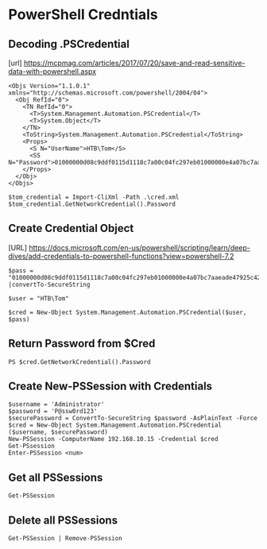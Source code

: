 # PowerShell Credntials

## Decoding .PSCredential

[url] https://mcpmag.com/articles/2017/07/20/save-and-read-sensitive-data-with-powershell.aspx

```
<Objs Version="1.1.0.1" xmlns="http://schemas.microsoft.com/powershell/2004/04">
  <Obj RefId="0">
    <TN RefId="0">
      <T>System.Management.Automation.PSCredential</T>
      <T>System.Object</T>
    </TN>
    <ToString>System.Management.Automation.PSCredential</ToString>
    <Props>
      <S N="UserName">HTB\Tom</S>
      <SS N="Password">01000000d08c9ddf0115d1118c7a00c04fc297eb01000000e4a07bc7aaeade47925c42c8be5870730000000002000000000003660000c000000010000000d792a6f34a55235c22da98b0c041ce7b0000000004800000a00000001000000065d20f0b4ba5367e53498f0209a3319420000000d4769a161c2794e19fcefff3e9c763bb3a8790deebf51fc51062843b5d52e40214000000ac62dab09371dc4dbfd763fea92b9d5444748692</SS>
    </Props>
  </Obj>
</Objs>

$tom_credential = Import-CliXml -Path .\cred.xml
$tom_credential.GetNetworkCredential().Password
```

## Create Credential Object
[URL] https://docs.microsoft.com/en-us/powershell/scripting/learn/deep-dives/add-credentials-to-powershell-functions?view=powershell-7.2
```
$pass = "01000000d08c9ddf0115d1118c7a00c04fc297eb01000000e4a07bc7aaeade47925c42c8be5870730000000002000000000003660000c000000010000000d792a6f34a55235c22da98b0c041ce7b0000000004800000a00000001000000065d20f0b4ba5367e53498f0209a3319420000000d4769a161c2794e19fcefff3e9c763bb3a8790deebf51fc51062843b5d52e40214000000ac62dab09371dc4dbfd763fea92b9d5444748692" |convertTo-SecureString

$user = "HTB\Tom"

$cred = New-Object System.Management.Automation.PSCredential($user, $pass)
```

## Return Password from $Cred
```
PS $cred.GetNetworkCredential().Password
```

## Create New-PSSession with Credentials
```
$username = 'Administrator'
$password = 'P@ssw0rd123'
$securePassword = ConvertTo-SecureString $password -AsPlainText -Force
$cred = New-Object System.Management.Automation.PSCredential ($username, $securePassword)
New-PSSession -ComputerName 192.168.10.15 -Credential $cred
Get-PSsession
Enter-PSSession <num>
```

## Get all PSSessions
```
Get-PSSession
```

## Delete all PSSessions
```
Get-PSSession | Remove-PSSession
```